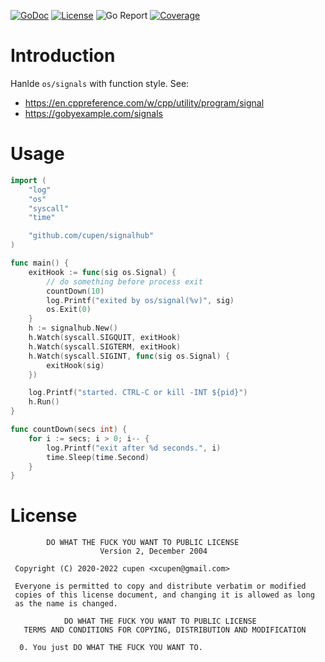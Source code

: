[![GoDoc][doc]][doc-to] 
[![License][license]][license-to] 
![Go Report][status]
[![Coverage][cover]][cover-to]

[status]: https://goreportcard.com/badge/github.com/cupen/signalhub?style=flat-square
[doc]:    https://godoc.org/github.com/cupen/signalhub?status.svg
[doc-to]: https://pkg.go.dev/github.com/cupen/signalhub
[license]:  https://img.shields.io/badge/license-WTFPL-blue.svg
[license-to]: LICENSE
[cover]:    https://codecov.io/gh/cupen/signalhub/branch/master/graph/badge.svg?token=HQODXQHLK3
[cover-to]: https://codecov.io/gh/cupen/signalhub

# Introduction
Hanlde `os/signals` with function style. 
See:
* https://en.cppreference.com/w/cpp/utility/program/signal
* https://gobyexample.com/signals

# Usage

```go
import (
	"log"
	"os"
	"syscall"
	"time"

	"github.com/cupen/signalhub"
)

func main() {
	exitHook := func(sig os.Signal) {
		// do something before process exit
		countDown(10)
		log.Printf("exited by os/signal(%v)", sig)
		os.Exit(0)
	}
	h := signalhub.New()
	h.Watch(syscall.SIGQUIT, exitHook)
	h.Watch(syscall.SIGTERM, exitHook)
	h.Watch(syscall.SIGINT, func(sig os.Signal) {
		exitHook(sig)
	})

	log.Printf("started. CTRL-C or kill -INT ${pid}")
	h.Run()
}

func countDown(secs int) {
	for i := secs; i > 0; i-- {
		log.Printf("exit after %d seconds.", i)
		time.Sleep(time.Second)
	}
}

```

# License
```
        DO WHAT THE FUCK YOU WANT TO PUBLIC LICENSE 
                    Version 2, December 2004 

 Copyright (C) 2020-2022 cupen <xcupen@gmail.com> 

 Everyone is permitted to copy and distribute verbatim or modified 
 copies of this license document, and changing it is allowed as long 
 as the name is changed. 

            DO WHAT THE FUCK YOU WANT TO PUBLIC LICENSE 
   TERMS AND CONDITIONS FOR COPYING, DISTRIBUTION AND MODIFICATION 

  0. You just DO WHAT THE FUCK YOU WANT TO.
```

